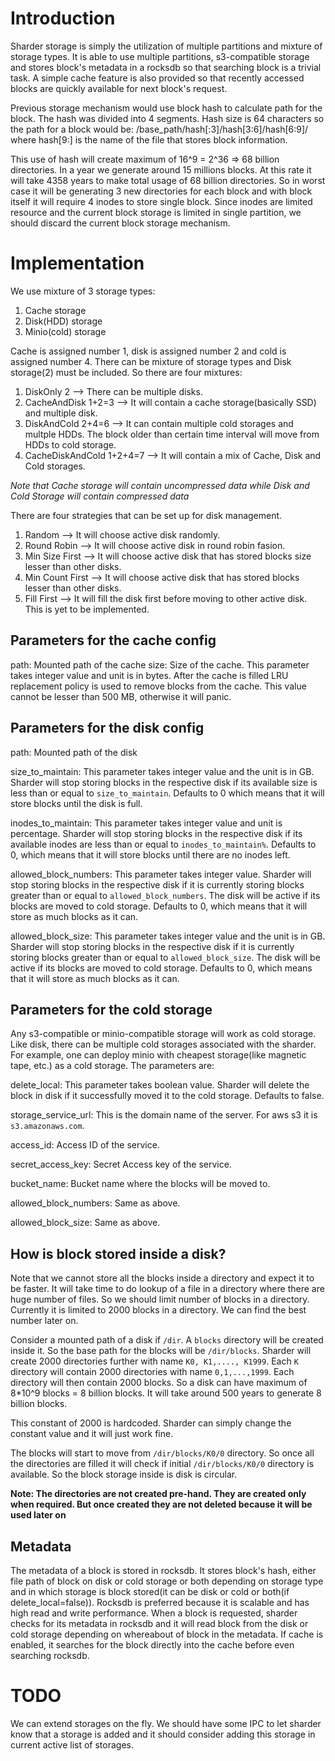 # Introduction

Sharder storage is simply the utilization of multiple partitions and mixture of storage types. It is able to use multiple partitions, s3-compatible storage and stores block's metadata in a rocksdb so that searching block is a trivial task. A simple cache feature is also provided so that recently accessed blocks are quickly available for next block's request.

Previous storage mechanism would use block hash to calculate path for the block. The hash was divided into 4 segments. Hash size is 64 characters so the path for a block would be: /base_path/hash[:3]/hash[3:6]/hash[6:9]/ where hash[9:] is the name of the file that stores block information.

This use of hash will create maximum of 16^9 = 2^36 => 68 billion directories. In a year we generate around 15 millions blocks. At this rate it will take 4358 years to make total usage of 68 billion directories. So in worst case it will be generating 3 new directories for each block and with block itself it will require 4 inodes to store single block. Since inodes are limited resource and the current block storage is limited in single partition, we should discard the current block storage mechanism.

# Implementation

We use mixture of 3 storage types:
1. Cache storage
2. Disk(HDD) storage
3. Minio(cold) storage

Cache is assigned number 1, disk is assigned number 2 and cold is assigned number 4. There can be mixture of storage types and Disk storage(2) must be included. So there are four mixtures:
1. DiskOnly         2          --> There can be multiple disks.
2. CacheAndDisk     1+2=3      --> It will contain a cache storage(basically SSD) and multiple disk.
3. DiskAndCold      2+4=6      --> It can contain multiple cold storages and multple HDDs. The block older than certain time interval will move from HDDs to cold storage. 
4. CacheDiskAndCold 1+2+4=7    --> It will contain a mix of Cache, Disk and Cold storages.

_Note that Cache storage will contain uncompressed data while Disk and Cold Storage will contain compressed data_

There are four strategies that can be set up for disk management.
1. Random --> It will choose active disk randomly.
2. Round Robin --> It will choose active disk in round robin fasion.
3. Min Size First -->  It will choose active disk that has stored blocks size lesser than other disks.
4. Min Count First --> It will choose active disk that has stored blocks lesser than other disks.
5. Fill First --> It will fill the disk first before moving to other active disk. This is yet to be implemented.

## Parameters for the cache config
path: Mounted path of the cache
size: Size of the cache. This parameter takes integer value and unit is in bytes. After the cache is filled LRU replacement policy is used to remove blocks from the cache. This value cannot be lesser than 500 MB, otherwise it will panic.

## Parameters for the disk config
path: Mounted path of the disk

size_to_maintain: This parameter takes integer value and the unit is in GB. Sharder will stop storing blocks in the respective disk if its available size is less than or equal to `size_to_maintain`. Defaults to 0 which means that it will store blocks until the disk is full.

inodes_to_maintain: This parameter takes integer value and unit is percentage. Sharder will stop storing blocks in the respective disk if its available inodes are less than or equal to `inodes_to_maintain%`. Defaults to 0, which means that it will store blocks until there are no inodes left.

allowed_block_numbers: This parameter takes integer value. Sharder will stop storing blocks in the respective disk if it is currently storing blocks greater than or equal to `allowed_block_numbers`. The disk will be active if its blocks are moved to cold storage. Defaults to 0, which means that it will store as much blocks as it can.

allowed_block_size: This parameter takes integer value and the unit is in GB. Sharder will stop storing blocks in the respective disk if it is currently storing blocks greater than or equal to `allowed_block_size`. The disk will be active if its blocks are moved to cold storage. Defaults to 0, which means that it will store as much blocks as it can.

## Parameters for the cold storage
Any s3-compatible or minio-compatible storage will work as cold storage. Like disk, there can be multiple cold storages associated with the sharder. For example, one can deploy minio with cheapest storage(like magnetic tape, etc.) as a cold storage. The parameters are:

delete_local: This parameter takes boolean value. Sharder will delete the block in disk if it successfully moved it to the cold storage. Defaults to false.

storage_service_url: This is the domain name of the server. For aws s3 it is `s3.amazonaws.com`.

access_id: Access ID of the service.

secret_access_key: Secret Access key of the service.

bucket_name: Bucket name where the blocks will be moved to.

allowed_block_numbers: Same as above.

allowed_block_size: Same as above.

## How is block stored inside a disk?
Note that we cannot store all the blocks inside a directory and expect it to be faster. It will take time to do lookup of a file in a directory where there are huge number of files. So we should limit number of blocks in a directory. Currently it is limited to 2000 blocks in a directory. We can find the best number later on.

Consider a mounted path of a disk if `/dir`. A `blocks` directory will be created inside it. So the base path for the blocks will be `/dir/blocks`. Sharder will create 2000 directories further with name `K0, K1,...., K1999`. Each `K` directory will contain 2000 directories with name `0,1,...,1999`. Each directory will then contain 2000 blocks.
So a disk can have maximum of 8*10^9 blocks = 8 billion blocks. It will take around 500 years to generate 8 billion blocks.

This constant of 2000 is hardcoded. Sharder can simply change the constant value and it will just work fine.

The blocks will start to move from `/dir/blocks/K0/0` directory. So once all the directories are filled it will check if initial `/dir/blocks/K0/0` directory is available. So the block storage inside is disk is circular.

__Note: The directories are not created pre-hand. They are created only when required. But once created they are not deleted because it will be used later on__

## Metadata
The metadata of a block is stored in rocksdb. It stores block's hash, either file path of block on disk or cold storage or both depending on storage type and in which storage is block stored(it can be disk or cold or both(if delete_local=false)). Rocksdb is preferred because it is scalable and has high read and write performance. When a block is requested, sharder checks for its metadata in rocksdb and it will read block from the disk or cold storage depending on whereabout of block in the metadata. If cache is enabled, it searches for the block directly into the cache before even searching rocksdb.

# TODO
We can extend storages on the fly. We should have some IPC to let sharder know that a storage is added and it should consider adding this storage in current active list of storages.